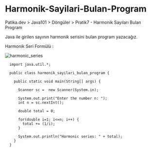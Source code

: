# Harmonik-Sayilari-Bulan-Program
Patika.dev > Java101 > Döngüler > Pratik7 - Harmonik Sayıları Bulan Program

Java ile girilen sayının harmonik serisini bulan program yazacağız.

Harmonik Seri Formülü :

![harmonic_series](https://user-images.githubusercontent.com/69717631/160280917-ce5db5b0-0132-42f3-99ef-02b6e81272b5.gif)


      import java.util.*;

      public class harmonik_sayilari_bulan_program {

        public static void main(String[] args) {

          Scanner sc =  new Scanner(System.in);

          System.out.print("Enter the number n: ");
          int n = sc.nextInt();

          double total = 0;

          for(double i=1; i<=n; i++) {
            total += (1/i);
          }

          System.out.println("Harmonic series: " + total);
        }
      }
